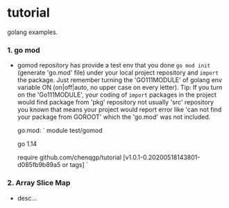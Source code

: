 # tutorial
golang examples.

### 1. go mod
* gomod repository has provide a test env that you done `go mod init` (generate 'go.mod' file) under your local project repository and `import` the package. Just remember turning the 'GO111MODULE' of golang env variable ON (on|off|auto, no upper case on every letter).
Tip: If you turn on the 'Go111MODULE', your coding of `import` packages in the project would find package from 'pkg' repository not usually  'src' repository you known that means your project would report error like 'can not find your package from GOROOT' which the 'go.mod' was not included.

  go.mod:
  `
  module test/gomod
  
  go 1.14
  
  require github.com/chenqgp/tutorial [v1.0.1-0.20200518143801-d085fb9b89a5 or tags]
  `
### 2. Array Slice Map
* desc...
